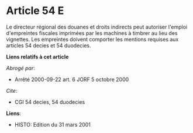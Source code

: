 # Article 54 E

Le directeur régional des douanes et droits indirects peut autoriser l'emploi d'empreintes fiscales imprimées par les
machines à timbrer au lieu des vignettes. Les empreintes doivent comporter les mentions requises aux articles 54 decies et 54
duodecies.

**Liens relatifs à cet article**

_Abrogé par_:

  - Arrêté 2000-09-22 art. 6 JORF 5 octobre 2000

_Cite_:

  - CGI 54 decies, 54 duodecies

**Liens**:

  - HISTO: Edition du 31 mars 2001
